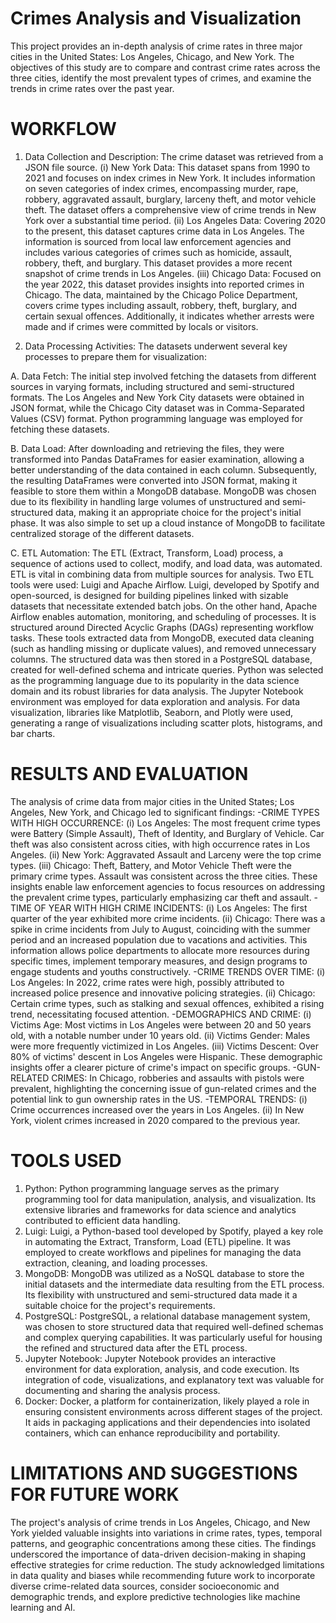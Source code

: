 # Crimes Analysis and Visualization
This project provides an in-depth analysis of crime rates in three major cities in the United States: Los Angeles, Chicago, and New York. The objectives of this study are to compare and contrast crime rates across the three cities, identify the most prevalent types of crimes, and examine the trends in crime rates over the past year.
# WORKFLOW
1. Data Collection and Description: The crime dataset was retrieved from a JSON file source. (i) New York Data: This dataset spans from 1990 to 2021 and focuses on index crimes in New York. It includes information on seven categories of index crimes, encompassing murder, rape, robbery, aggravated assault, burglary, larceny theft, and motor vehicle theft. The dataset offers a comprehensive view of crime trends in New York over a substantial time period.
(ii) Los Angeles Data: Covering 2020 to the present, this dataset captures crime data in Los Angeles. The information is sourced from local law enforcement agencies and includes various categories of crimes such as homicide, assault, robbery, theft, and burglary. This dataset provides a more recent snapshot of crime trends in Los Angeles.
(iii) Chicago Data: Focused on the year 2022, this dataset provides insights into reported crimes in Chicago. The data, maintained by the Chicago Police Department, covers crime types including assault, robbery, theft, burglary, and certain sexual offences. Additionally, it indicates whether arrests were made and if crimes were committed by locals or visitors.

3. Data Processing Activities: The datasets underwent several key processes to prepare them for visualization:
   
A. Data Fetch: The initial step involved fetching the datasets from different sources in varying formats, including structured and semi-structured formats. The Los Angeles and New York City datasets were obtained in JSON format, while the Chicago City dataset was in Comma-Separated Values (CSV) format. Python programming language was employed for fetching these datasets.

B. Data Load: After downloading and retrieving the files, they were transformed into Pandas DataFrames for easier examination, allowing a better understanding of the data contained in each column. Subsequently, the resulting DataFrames were converted into JSON format, making it feasible to store them within a MongoDB database. MongoDB was chosen due to its flexibility in handling large volumes of unstructured and semi-structured data, making it an appropriate choice for the project's initial phase. It was also simple to set up a cloud instance of MongoDB to facilitate centralized storage of the different datasets.

C. ETL Automation:
The ETL (Extract, Transform, Load) process, a sequence of actions used to collect, modify, and load data, was automated. ETL is vital in combining data from multiple sources for analysis. Two ETL tools were used: Luigi and Apache Airflow. Luigi, developed by Spotify and open-sourced, is designed for building pipelines linked with sizable datasets that necessitate extended batch jobs. On the other hand, Apache Airflow enables automation, monitoring, and scheduling of processes. It is structured around Directed Acyclic Graphs (DAGs) representing workflow tasks. These tools extracted data from MongoDB, executed data cleaning (such as handling missing or duplicate values), and removed unnecessary columns. The structured data was then stored in a PostgreSQL database, created for well-defined schema and intricate queries. Python was selected as the programming language due to its popularity in the data science domain and its robust libraries for data analysis. The Jupyter Notebook environment was employed for data exploration and analysis. For data visualization, libraries like Matplotlib, Seaborn, and Plotly were used, generating a range of visualizations including scatter plots, histograms, and bar charts.
# RESULTS AND EVALUATION
The analysis of crime data from major cities in the United States; Los Angeles, New York, and Chicago led to significant findings:
-CRIME TYPES WITH HIGH OCCURRENCE:
(i) Los Angeles: The most frequent crime types were Battery (Simple Assault), Theft of Identity, and Burglary of Vehicle. Car theft was also consistent across cities, with high occurrence rates in Los Angeles.
(ii) New York: Aggravated Assault and Larceny were the top crime types.
(iii) Chicago: Theft, Battery, and Motor Vehicle Theft were the primary crime types. Assault was consistent across the three cities.
These insights enable law enforcement agencies to focus resources on addressing the prevalent crime types, particularly emphasizing car theft and assault.
-TIME OF YEAR WITH HIGH CRIME INCIDENTS:
(i) Los Angeles: The first quarter of the year exhibited more crime incidents.
(ii) Chicago: There was a spike in crime incidents from July to August, coinciding with the summer period and an increased population due to vacations and activities.
This information allows police departments to allocate more resources during specific times, implement temporary measures, and design programs to engage students and youths constructively.
-CRIME TRENDS OVER TIME:
(i) Los Angeles: In 2022, crime rates were high, possibly attributed to increased police presence and innovative policing strategies.
(ii) Chicago: Certain crime types, such as stalking and sexual offences, exhibited a rising trend, necessitating focused attention.
-DEMOGRAPHICS AND CRIME:
(i) Victims Age: Most victims in Los Angeles were between 20 and 50 years old, with a notable number under 10 years old.
(ii) Victims Gender: Males were more frequently victimized in Los Angeles.
(iii) Victims Descent: Over 80% of victims' descent in Los Angeles were Hispanic.
These demographic insights offer a clearer picture of crime's impact on specific groups.
-GUN-RELATED CRIMES:
In Chicago, robberies and assaults with pistols were prevalent, highlighting the concerning issue of gun-related crimes and the potential link to gun ownership rates in the US.
-TEMPORAL TRENDS:
(i) Crime occurrences increased over the years in Los Angeles.
(ii) In New York, violent crimes increased in 2020 compared to the previous year.
# TOOLS USED
1. Python: Python programming language serves as the primary programming tool for data manipulation, analysis, and visualization. Its extensive libraries and frameworks for data science and analytics contributed to efficient data handling.
2. Luigi: Luigi, a Python-based tool developed by Spotify, played a key role in automating the Extract, Transform, Load (ETL) pipeline. It was employed to create workflows and pipelines for managing the data extraction, cleaning, and loading processes.
3. MongoDB: MongoDB was utilized as a NoSQL database to store the initial datasets and the intermediate data resulting from the ETL process. Its flexibility with unstructured and semi-structured data made it a suitable choice for the project's requirements.
4. PostgreSQL: PostgreSQL, a relational database management system, was chosen to store structured data that required well-defined schemas and complex querying capabilities. It was particularly useful for housing the refined and structured data after the ETL process.
5. Jupyter Notebook: Jupyter Notebook provides an interactive environment for data exploration, analysis, and code execution. Its integration of code, visualizations, and explanatory text was valuable for documenting and sharing the analysis process.
6. Docker: Docker, a platform for containerization, likely played a role in ensuring consistent environments across different stages of the project. It aids in packaging applications and their dependencies into isolated containers, which can enhance reproducibility and portability.
# LIMITATIONS AND SUGGESTIONS FOR FUTURE WORK
The project's analysis of crime trends in Los Angeles, Chicago, and New York yielded valuable insights into variations in crime rates, types, temporal patterns, and geographic concentrations among these cities. The findings underscored the importance of data-driven decision-making in shaping effective strategies for crime reduction. The study acknowledged limitations in data quality and biases while recommending future work to incorporate diverse crime-related data sources, consider socioeconomic and demographic trends, and explore predictive technologies like machine learning and AI. 
